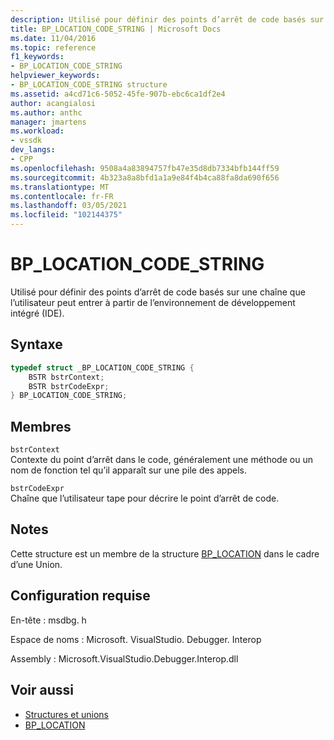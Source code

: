 ```yaml
---
description: Utilisé pour définir des points d’arrêt de code basés sur une chaîne que l’utilisateur peut entrer à partir de l’environnement de développement intégré (IDE).
title: BP_LOCATION_CODE_STRING | Microsoft Docs
ms.date: 11/04/2016
ms.topic: reference
f1_keywords:
- BP_LOCATION_CODE_STRING
helpviewer_keywords:
- BP_LOCATION_CODE_STRING structure
ms.assetid: a4cd71c6-5052-45fe-907b-ebc6ca1df2e4
author: acangialosi
ms.author: anthc
manager: jmartens
ms.workload:
- vssdk
dev_langs:
- CPP
ms.openlocfilehash: 9508a4a83894757fb47e35d8db7334bfb144ff59
ms.sourcegitcommit: 4b323a8a8bfd1a1a9e84f4b4ca88fa8da690f656
ms.translationtype: MT
ms.contentlocale: fr-FR
ms.lasthandoff: 03/05/2021
ms.locfileid: "102144375"
---
```

# <a name="bp_location_code_string"></a>BP_LOCATION_CODE_STRING
Utilisé pour définir des points d’arrêt de code basés sur une chaîne que l’utilisateur peut entrer à partir de l’environnement de développement intégré (IDE).

## <a name="syntax"></a>Syntaxe

```cpp
typedef struct _BP_LOCATION_CODE_STRING {
    BSTR bstrContext;
    BSTR bstrCodeExpr;
} BP_LOCATION_CODE_STRING;
```

## <a name="members"></a>Membres
`bstrContext`\
Contexte du point d’arrêt dans le code, généralement une méthode ou un nom de fonction tel qu’il apparaît sur une pile des appels.

`bstrCodeExpr`\
Chaîne que l’utilisateur tape pour décrire le point d’arrêt de code.

## <a name="remarks"></a>Notes
Cette structure est un membre de la structure [BP_LOCATION](../../../extensibility/debugger/reference/bp-location.md) dans le cadre d’une Union.

## <a name="requirements"></a>Configuration requise
En-tête : msdbg. h

Espace de noms : Microsoft. VisualStudio. Debugger. Interop

Assembly : Microsoft.VisualStudio.Debugger.Interop.dll

## <a name="see-also"></a>Voir aussi
- [Structures et unions](../../../extensibility/debugger/reference/structures-and-unions.md)
- [BP_LOCATION](../../../extensibility/debugger/reference/bp-location.md)
